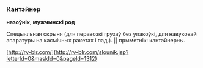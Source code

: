 ### Кантэйнер
**назоўнік, мужчынскі род**

Спецыяльная скрыня (для перавозкі грузаў без упакоўкі, для навуковай апаратуры на касмічных ракетах і пад.). || прыметнік: кантэйнерны.

<a rel="author">[http://rv-blr.com/](http://rv-blr.com/slounik.jsp?letterId=0&maskId=0&pageId=1312)</a>
